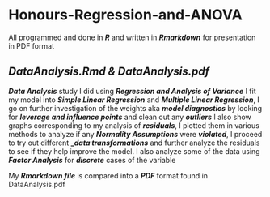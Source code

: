 # Honours-Regression-and-ANOVA
All programmed and done in **_R_** and written in **_Rmarkdown_** for presentation in PDF format

## _DataAnalysis.Rmd & DataAnalysis.pdf_ ##

**_Data Analysis_** study I did using **_Regression and Analysis of Variance_** I fit my model into **_Simple Linear Regression_** and **_Multiple Linear Regression_**, I go on further investigation of the weights aka **_model diagnostics_** by looking for **_leverage and influence points_** and clean out any **_outliers_** I also show graphs corresponding to my analysis of **_residuals_**, I plotted them in various methods to analyze if any **_Normality Assumptions_** were **_violated_**, I proceed to try out different **__data transformations_** and further analyze the residuals to see if they help improve the model. I also analyze some of the data using **_Factor Analysis_** for **_discrete_** cases of the variable

My **_Rmarkdown file_** is compared into a **_PDF_** format found in DataAnalysis.pdf
